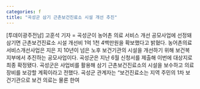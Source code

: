```yaml
---
categories: f
title: "곡성군 삼기 근촌보건진료소 시설 개선 추진"
---
```

[투데이광주전남] 고훈석 기자 = 곡성군이 농어촌 의료 서비스 개선 공모사업에 선정돼 삼기면 근촌보건진료소 시설 개선비 1억 1천 4백만원을 확보했다고 밝혔다. 농어촌의료서비스개선사업은 지은 지 10년이 넘은 노후 보건기관의 시설을 개선하기 위해 보건복지부에서 추진하는 공모사업이다. 곡성군은 지난 6월 신청서를 제출해 이번에 대상지로 최종 확정됐다. 곡성군은 사업비를 활용해 삼기 근촌보건진료소의 시설을 보수하고 의료 장비를 보강할 계획이라고 전했다. 곡성군 관계자는 “보건진료소는 지역 주민의 1차 보건기관으로 보건 의료는 물론 한여